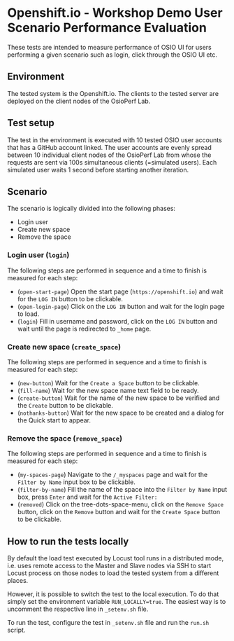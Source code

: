 # Openshift.io - Workshop Demo User Scenario Performance Evaluation
These tests are intended to measure performance of OSIO UI for users performing a given scenario such as login, click through the OSIO UI etc.

## Environment
The tested system is the Openshift.io.
The clients to the tested server are deployed on the client nodes 
of the OsioPerf Lab.

## Test setup
The test in the environment is executed with 10 tested OSIO user accounts that has a GitHub account linked.
The user accounts are evenly spread between 10 individual client nodes of the OsioPerf Lab
from whose the requests are sent via 100s simultaneous clients (=simulated users). Each simulated user waits 1 second
before starting another iteration.

## Scenario

The scenario is logically divided into the following phases:
 * Login user
 * Create new space
 * Remove the space

### Login user (`login`)
The following steps are performed in sequence and a time to finish is measured for each step:
 * (`open-start-page`) Open the start page (`https://openshift.io`) and wait for the `LOG IN` button to be clickable.
 * (`open-login-page`) Click on the `LOG IN` button and wait for the login page to load.
 * (`login`) Fill in username and password, click on the `LOG IN` button and wait until the page is redirected to `_home` page.

### Create new space (`create_space`)
The following steps are performed in sequence and a time to finish is measured for each step:
 * (`new-button`) Wait for the `Create a Space` button to be clickable.
 * (`fill-name`) Wait for the new space name text field to be ready.
 * (`create-button`) Wait for the name of the new space to be verified and the `Create` button to be clickable.
 * (`nothanks-button`) Wait for the new space to be created and a dialog for the Quick start to appear.

### Remove the space (`remove_space`)
The following steps are performed in sequence and a time to finish is measured for each step:
 * (`my-spaces-page`) Navigate to the `/_myspaces` page and wait for the `Filter by Name` input box to be clickable.
 * (`filter-by-name`) Fill the name of the space into the `Filter by Name` input box, press `Enter` and wait for the `Active Filter:`
 * (`removed`) Click on the tree-dots-space-menu, click on the `Remove Space` button, click on the `Remove` button and wait for the `Create Space` button to be clickable.

## How to run the tests locally
By default the load test executed by Locust tool runs in a distributed mode, i.e. uses remote access
to the Master and Slave nodes via SSH to start Locust process on those nodes to load the tested system
from a different places.

However, it is possible to switch the test to the local execution. To do that simply set the environment
variable `RUN_LOCALLY=true`. The easiest way is to uncomment the respective line in `_setenv.sh` file.

To run the test, configure the test in `_setenv.sh` file and run the `run.sh` script.
